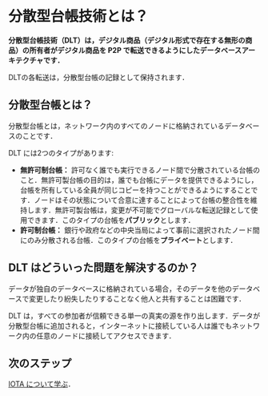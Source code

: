 # 分散型台帳技術とは？
<!-- # What is distributed ledger technology? -->

**分散型台帳技術（DLT）は，デジタル商品（デジタル形式で存在する無形の商品）の所有者がデジタル商品を P2P で転送できるようにしたデータベースアーキテクチャです．**
<!-- **Distributed ledger technology (DLT) is a database architecture that allows the owners of digital goods to transfer them from peer to peer.** -->

DLTの各転送は，分散型台帳の記録として保持されます．
<!-- Each transfer in a DLT is kept as a record in a distributed ledger. -->

## 分散型台帳とは？
<!-- ## What is a distributed ledger? -->

分散型台帳とは，ネットワーク内のすべてのノードに格納されているデータベースのことです．
<!-- A distributed ledger is a database that's stored in all nodes in a network. -->

DLT には2つのタイプがあります:
* **無許可制台帳：** 許可なく誰でも実行できるノード間で分散されている台帳のこと．無許可製台帳の目的は，誰でも台帳にデータを提供できるようにし，台帳を所有している全員が同じコピーを持つことができるようにすることです．ノードはその状態について合意に達することによって台帳の整合性を維持します．無許可製台帳は，変更が不可能でグローバルな転送記録として使用できます．このタイプの台帳を**パブリック**とします．
* **許可制台帳：** 銀行や政府などの中央当局によって事前に選択されたノード間にのみ分散される台帳．このタイプの台帳を**プライベート**とします．
<!-- DLT can have two types of ledger: -->
<!-- * **Permissionless ledger:** A ledger that's distributed among nodes that can be run by anyone without permission. The purpose of a permissionless ledger is to allow anyone to contribute data to the ledger and for everyone in possession of the ledger to have identical copies. Nodes maintain the integrity of the ledger by reaching a consensus about its state. A permissionless ledger can be used as an immutable global record of transfers. We qualify this type of ledger as **public**. -->
<!-- * **Permissioned ledger:** A ledger that's distributed only among nodes that are preselected by a central authority such as a bank or a government. We qualify this type of ledger as **private**. -->

## DLT はどういった問題を解決するのか？
<!-- ## What problems does DLT solve? -->

データが独自のデータベースに格納されている場合，そのデータを他のデータベースで変更したり紛失したりすることなく他人と共有することは困難です．
<!-- When data is stored in proprietary databases, it's difficult to share that data with others without it becoming changed and lost in other databases. -->

DLT は，すべての参加者が信頼できる単一の真実の源を作り出します．データが分散型台帳に追加されると，インターネットに接続している人は誰でもネットワーク内の任意のノードに接続してアクセスできます．
<!-- DLT creates a single source of truth that all participants can trust. When data is added to a distributed ledger, anyone with an internet connection can access it by connecting to any node in the network. -->

## 次のステップ
<!-- ## Next steps -->

[IOTA について学ぶ](../introduction/what-is-iota.md)．
<!-- [Learn about IOTA](../introduction/what-is-iota.md). -->
